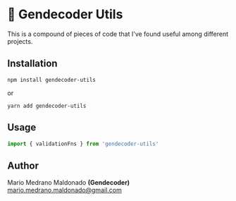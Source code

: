 # 🔨  Gendecoder Utils

This is a compound of pieces of code that I've found useful among different projects.
## Installation

`npm install gendecoder-utils`

or

`yarn add gendecoder-utils`

## Usage

```javascript
import { validationFns } from 'gendecoder-utils'
```
## Author

Mario Medrano Maldonado **(Gendecoder)** <mario.medrano.maldonado@gmail.com>
